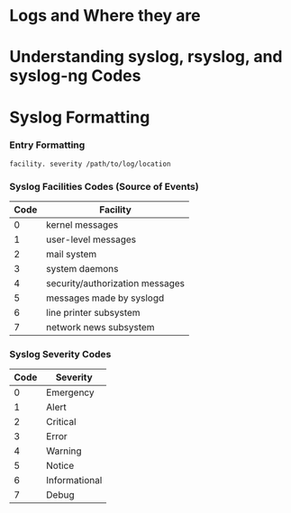 # Logs and Where they are

# Understanding syslog, rsyslog, and syslog-ng Codes

# Syslog Formatting

### Entry Formatting
`facility. severity /path/to/log/location`

### Syslog Facilities Codes (Source of Events)
| Code | Facility |
| ---- | -------- |
| 0 | kernel messages |
| 1 | user-level messages |
| 2 | mail system |
| 3 | system daemons |
| 4 | security/authorization messages |
| 5 | messages made by syslogd |
| 6 | line printer subsystem |
| 7 | network news subsystem |

### Syslog Severity Codes

| Code | Severity |
| ---- | -------- |
| 0 | Emergency |
| 1 | Alert |
| 2 | Critical |
| 3 | Error |
| 4 | Warning |
| 5 | Notice |
| 6 | Informational |
| 7 | Debug |
